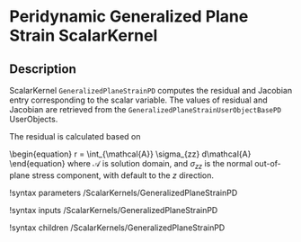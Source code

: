 # Peridynamic Generalized Plane Strain ScalarKernel

## Description

ScalarKernel `GeneralizedPlaneStrainPD` computes the residual and Jacobian entry corresponding to the scalar variable. The values of residual and Jacobian are retrieved from the `GeneralizedPlaneStrainUserObjectBasePD` UserObjects.

The residual is calculated based on

\begin{equation}
  r = \int_{\mathcal{A}} \sigma_{zz} d\mathcal{A}
\end{equation}
where $\mathcal{A}$ is solution domain, and $\sigma_{zz}$ is the normal out-of-plane stress component, with default to the $z$ direction.

!syntax parameters /ScalarKernels/GeneralizedPlaneStrainPD

!syntax inputs /ScalarKernels/GeneralizedPlaneStrainPD

!syntax children /ScalarKernels/GeneralizedPlaneStrainPD
